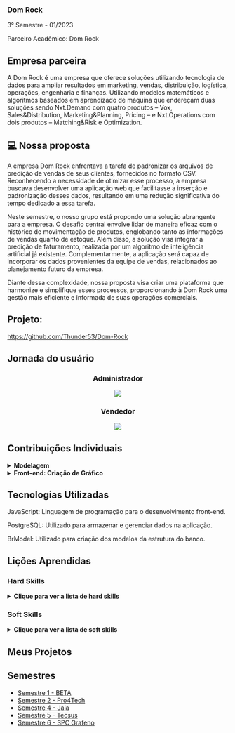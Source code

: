 ### Dom Rock
3° Semestre - 01/2023

Parceiro Acadêmico: Dom Rock

## Empresa parceira

A Dom Rock é uma empresa que oferece soluções utilizando tecnologia de dados para ampliar resultados em marketing, vendas, distribuição, logística, operações, engenharia e finanças.
Utilizando modelos matemáticos e algoritmos baseados em aprendizado de máquina que endereçam duas soluções sendo Nxt.Demand com quatro produtos – Vox, Sales&Distribution, Marketing&Planning, Pricing – e Nxt.Operations com dois produtos – Matching&Risk e Optimization.


## 💻 Nossa proposta

A empresa Dom Rock enfrentava a tarefa de padronizar os arquivos de predição de vendas de seus clientes, fornecidos no formato CSV. Reconhecendo a necessidade de otimizar esse processo, a empresa buscava desenvolver uma aplicação web que facilitasse a inserção e padronização desses dados, resultando em uma redução significativa do tempo dedicado a essa tarefa.

Neste semestre, o nosso grupo está propondo uma solução abrangente para a empresa. O desafio central envolve lidar de maneira eficaz com o histórico de movimentação de produtos, englobando tanto as informações de vendas quanto de estoque. Além disso, a solução visa integrar a predição de faturamento, realizada por um algoritmo de inteligência artificial já existente. Complementarmente, a aplicação será capaz de incorporar os dados provenientes da equipe de vendas, relacionados ao planejamento futuro da empresa.

Diante dessa complexidade, nossa proposta visa criar uma plataforma que harmonize e simplifique esses processos, proporcionando à Dom Rock uma gestão mais eficiente e informada de suas operações comerciais.

## Projeto:
https://github.com/Thunder53/Dom-Rock


## Jornada do usuário 

<h3 align="center">Administrador</h3>
<p align="center"><img src="https://github.com/Thunder53/Dom-Rock/blob/main/doc/Backlog/jornada-usuario-1.png" widht="20%"></img>

<h3 align="center"> Vendedor </h3>
<p align="center"><img src="https://github.com/Thunder53/Dom-Rock/blob/main/doc/Backlog/jornada-usuario-2.png" widht="20%"></img>


## Contribuições Individuais
<details>
  <summary><b>Modelagem</b></summary>
  <br>
  <p align="center"><img src="https://github.com/Thunder53/Dom-Rock/blob/main/doc/Diagramas/Modelo_Logico.png" widht="20%"></img>
  <p>Realizei a analise das tabelas e o melhor modo para realizar as contruções e ligações delas. Definindo a PK e as ligações e relacionamentos.
  </p>
  
 

</details>
<details>
  <summary><b>Front-end: Criação de Gráfico</b></summary>
  <br>
  <p>Dsenvolvi a criação de gráficos com base nos dados inseridos, também realizei a separação pela coloração. Foi necessario realizar algumas mudanças no gráfico pela quantidade de dados que acabou travando a tela, foi necessario realizar um zoom no gráfico para não ficar tão grande.</p>

  <p align="center"><img src="https://github.com/Thunder53/Dom-Rock/assets/100934496/ebcc87b9-1ce1-4a02-a7b8-fb2f26c363af" widht="20%"></p>

  <br>
</details>

## Tecnologias Utilizadas

JavaScript: Linguagem de programação para o desenvolvimento front-end.

PostgreSQL: Utilizado para armazenar e gerenciar dados na aplicação.

BrModel: Utilizado para criação dos modelos da estrutura do banco.

## Lições Aprendidas

<p align="justify"></p>

<h3>Hard Skills</h3>
<details>
  <summary><b>Clique para ver a lista de hard skills</b></summary>
  
  <p1>Desenvolvimento Front-end e Back-end: Adquiri conhecimento em programação em Java, foi necessario realizar requisições de dados para criação do gráfico. Também adquiri conhecimento em Javascript o qual foi necessario para a criação do gráfico.</p1>
  
  <p1>Banco de Dados: Aprendi a realizar a criação do modelo logico e de relacionamento, e após isso foi necessario realizar o script de criação da tabela.</p1>
  
</details>

<h3>Soft Skills</h3>
<details>
  <summary><b>Clique para ver a lista de soft skills</b></summary>
  
  <p1>Proatividade: Foi necessario aperfeicoar minha proatividade para poder entregar as tarefa no prazo pela grande demanda e realizar auxilio para os colegas.</p1>
  
  <p1>Comunicação e Organização: Aprendi que é necessario realizar uma comunicação clara e objetiva com o time pois assim conseguimos identificar tarefas que possam ser entregues tardes ou até mesmo quem consegue nos auxiliar para finalizar uma task.</p1>
  
</details>

## Meus Projetos
## Semestres

- [Semestre 1 - BETA](./Semestre01/Semestre01.md)
- [Semestre 2 - Pro4Tech](./Semestre02/Semestre02.md)
- [Semestre 4 - Jaia](./Semestre04/Semestre04.md)
- [Semestre 5 - Tecsus](./Semestre06/Semestre05.md)
- [Semestre 6 - SPC Grafeno](./Semestre05/Semestre06.md)


